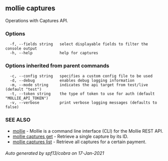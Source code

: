 ## mollie captures

Operations with Captures API.

### Options

```
  -f, --fields string   select displayable fields to filter the console output
  -h, --help            help for captures
```

### Options inherited from parent commands

```
  -c, --config string   specifies a custom config file to be used
  -d, --debug           enables debug logging information
  -m, --mode string     indicates the api target from test/live (default "test")
  -t, --token string    the type of token to use for auth (default "MOLLIE_API_TOKEN")
  -v, --verbose         print verbose logging messages (defaults to false)
```

### SEE ALSO

* [mollie](mollie.md)	 - Mollie is a command line interface (CLI) for the Mollie REST API.
* [mollie captures get](mollie_captures_get.md)	 - Retrieve a single capture by its ID.
* [mollie captures list](mollie_captures_list.md)	 - Retrieve all captures for a certain payment.

###### Auto generated by spf13/cobra on 17-Jan-2021
